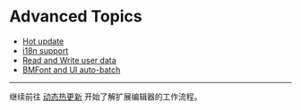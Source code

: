 # Advanced Topics

- [Hot update](hot-update.md)
- [i18n support](i18n.md)
- [Read and Write user data](data-storage.md)
- [BMFont and UI auto-batch](ui-auto-batch.md)

<hr>

继续前往 [动态热更新](hot-update.md) 开始了解扩展编辑器的工作流程。
